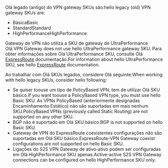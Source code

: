 <span data-ttu-id="1bd8f-101">Olá legado (antigo) do VPN gateway SKUs são:</span><span class="sxs-lookup"><span data-stu-id="1bd8f-101">hello legacy (old) VPN gateway SKUs are:</span></span>

* <span data-ttu-id="1bd8f-102">Básica</span><span class="sxs-lookup"><span data-stu-id="1bd8f-102">Basic</span></span>
* <span data-ttu-id="1bd8f-103">Standard</span><span class="sxs-lookup"><span data-stu-id="1bd8f-103">Standard</span></span>
* <span data-ttu-id="1bd8f-104">HighPerformance</span><span class="sxs-lookup"><span data-stu-id="1bd8f-104">HighPerformance</span></span>

<span data-ttu-id="1bd8f-105">Gateway de VPN não utiliza a SKU de gateway de UltraPerformance Olá.</span><span class="sxs-lookup"><span data-stu-id="1bd8f-105">VPN Gateway does not use hello UltraPerformance gateway SKU.</span></span> <span data-ttu-id="1bd8f-106">Para obter informações sobre Olá UltraPerformance SKU, consulte Olá [ExpressRoute](../articles/expressroute/expressroute-about-virtual-network-gateways.md) documentação.</span><span class="sxs-lookup"><span data-stu-id="1bd8f-106">For information about hello UltraPerformance SKU, see hello [ExpressRoute](../articles/expressroute/expressroute-about-virtual-network-gateways.md) documentation.</span></span>

<span data-ttu-id="1bd8f-107">Ao trabalhar com Olá SKUs legados, considere Olá seguinte:</span><span class="sxs-lookup"><span data-stu-id="1bd8f-107">When working with hello legacy SKUs, consider hello following:</span></span>

* <span data-ttu-id="1bd8f-108">Se quiser toouse um tipo de PolicyBased VPN, tem de utilizar Olá SKU básico.</span><span class="sxs-lookup"><span data-stu-id="1bd8f-108">If you want toouse a PolicyBased VPN type, you must use hello Basic SKU.</span></span> <span data-ttu-id="1bd8f-109">As VPNs PolicyBased (anteriormente designadas Encaminhamento Estático) não são suportadas em mais nenhum SKU.</span><span class="sxs-lookup"><span data-stu-id="1bd8f-109">PolicyBased VPNs (previously called Static Routing) are not supported on any other SKU.</span></span>
* <span data-ttu-id="1bd8f-110">BGP não é suportado em Olá SKU básico.</span><span class="sxs-lookup"><span data-stu-id="1bd8f-110">BGP is not supported on hello Basic SKU.</span></span>
* <span data-ttu-id="1bd8f-111">Gateway de VPN do ExpressRoute coexistentes configurações não são suportadas em Olá SKU básico.</span><span class="sxs-lookup"><span data-stu-id="1bd8f-111">ExpressRoute-VPN Gateway coexist configurations are not supported on hello Basic SKU.</span></span>
* <span data-ttu-id="1bd8f-112">Ligações do S2S VPN Gateway de ativo-ativo podem ser configuradas em Olá HighPerformance SKU apenas.</span><span class="sxs-lookup"><span data-stu-id="1bd8f-112">Active-active S2S VPN Gateway connections can be configured on hello HighPerformance SKU only.</span></span>

